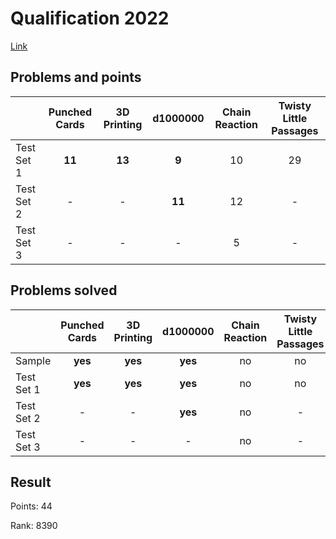 # Qualification 2022

[Link](https://codingcompetitions.withgoogle.com/codejam/round/0000000000876ff1)

## Problems and points 

|            | Punched Cards | 3D Printing | d1000000 | Chain Reaction | Twisty Little Passages |
|------------|:-------------:|:-----------:|:--------:|:--------------:|:----------------------:|
| Test Set 1 |    **11**     |   **13**    |  **9**   |       10       |           29           |
| Test Set 2 |       -       |      -      |  **11**  |       12       |           -            |
| Test Set 3 |       -       |      -      |    -     |       5        |           -            |

## Problems solved 

|            | Punched Cards | 3D Printing | d1000000 | Chain Reaction | Twisty Little Passages |
|------------|:-------------:|:-----------:|:--------:|:--------------:|:----------------------:|
| Sample     |    **yes**    |   **yes**   | **yes**  |       no       |           no           |
| Test Set 1 |    **yes**    |   **yes**   | **yes**  |       no       |           no           |
| Test Set 2 |       -       |      -      | **yes**  |       no       |           -            |
| Test Set 3 |       -       |      -      |    -     |       no       |           -            |

## Result

Points: 44

Rank: 8390
